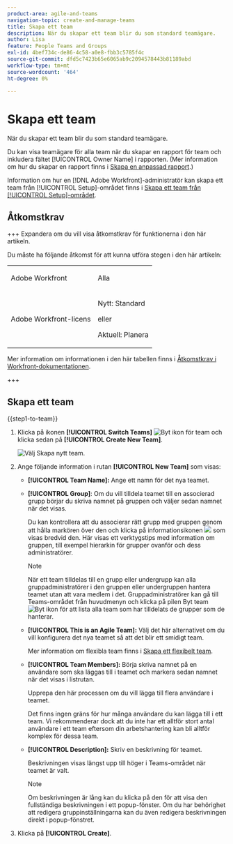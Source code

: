 ```yaml
---
product-area: agile-and-teams
navigation-topic: create-and-manage-teams
title: Skapa ett team
description: När du skapar ett team blir du som standard teamägare.
author: Lisa
feature: People Teams and Groups
exl-id: 4bef734c-de86-4c58-a0e8-fbb3c5785f4c
source-git-commit: dfd5c7423b65e6065ab9c2094578443b81189abd
workflow-type: tm+mt
source-wordcount: '464'
ht-degree: 0%

---
```


# Skapa ett team

När du skapar ett team blir du som standard teamägare.

Du kan visa teamägare för alla team när du skapar en rapport för team och inkludera fältet [!UICONTROL Owner Name] i rapporten. (Mer information om hur du skapar en rapport finns i [Skapa en anpassad rapport](../../reports-and-dashboards/reports/creating-and-managing-reports/create-custom-report.md).)

Information om hur en [!DNL Adobe Workfront]-administratör kan skapa ett team från [!UICONTROL Setup]-området finns i [Skapa ett team från [!UICONTROL Setup]-området](../../administration-and-setup/add-users/create-and-manage-teams/create-a-team-from-setup.md).

## Åtkomstkrav

+++ Expandera om du vill visa åtkomstkrav för funktionerna i den här artikeln.

Du måste ha följande åtkomst för att kunna utföra stegen i den här artikeln:

<table style="table-layout:auto"> 
 <col> 
 <col> 
 <tbody> 
  <tr data-mc-conditions=""> 
   <td role="rowheader"> <p>Adobe Workfront</p> </td> 
   <td>Alla</td> 
  </tr> 
  <tr> 
   <td role="rowheader">Adobe Workfront-licens</td> 
   <td>
   <p>Nytt: Standard</p>
   <p>eller</p>
   <p>Aktuell: Planera</p></td>
  </tr> 
 </tbody> 
</table>

Mer information om informationen i den här tabellen finns i [Åtkomstkrav i Workfront-dokumentationen](/help/quicksilver/administration-and-setup/add-users/access-levels-and-object-permissions/access-level-requirements-in-documentation.md).

+++

## Skapa ett team

{{step1-to-team}}

1. Klicka på ikonen **[!UICONTROL Switch Teams]** ![Byt ikon för team](assets/switch-team-icon.png) och klicka sedan på **[!UICONTROL Create New Team]**.

   ![Välj Skapa nytt team.](assets/create-new-team-350x198.png)

1. Ange följande information i rutan **[!UICONTROL New Team]** som visas:

   * **[!UICONTROL Team Name]:** Ange ett namn för det nya teamet.
   * **[!UICONTROL Group]**: Om du vill tilldela teamet till en associerad grupp börjar du skriva namnet på gruppen och väljer sedan namnet när det visas.

     Du kan kontrollera att du associerar rätt grupp med gruppen genom att hålla markören över den och klicka på informationsikonen ![](assets/info-icon.png) som visas bredvid den. Här visas ett verktygstips med information om gruppen, till exempel hierarkin för grupper ovanför och dess administratörer.

     >[!NOTE]
     >
     >När ett team tilldelas till en grupp eller undergrupp kan alla gruppadministratörer i den gruppen eller undergruppen hantera teamet utan att vara medlem i det. Gruppadministratörer kan gå till Teams-området från huvudmenyn och klicka på pilen Byt team ![Byt ikon](assets/switch-team-icon.png) för att lista alla team som har tilldelats de grupper som de hanterar.

   * **[!UICONTROL This is an Agile Team]:** Välj det här alternativet om du vill konfigurera det nya teamet så att det blir ett smidigt team.

     Mer information om flexibla team finns i [Skapa ett flexibelt team](../../agile/get-started-with-agile-in-workfront/create-an-agile-team.md).

   * **[!UICONTROL Team Members]:** Börja skriva namnet på en användare som ska läggas till i teamet och markera sedan namnet när det visas i listrutan.

     Upprepa den här processen om du vill lägga till flera användare i teamet.

     Det finns ingen gräns för hur många användare du kan lägga till i ett team. Vi rekommenderar dock att du inte har ett alltför stort antal användare i ett team eftersom din arbetshantering kan bli alltför komplex för dessa team.

   * **[!UICONTROL Description]:** Skriv en beskrivning för teamet.

     Beskrivningen visas längst upp till höger i Teams-området när teamet är valt.

     >[!NOTE]
     >
     >Om beskrivningen är lång kan du klicka på den för att visa den fullständiga beskrivningen i ett popup-fönster. Om du har behörighet att redigera gruppinställningarna kan du även redigera beskrivningen direkt i popup-fönstret.

1. Klicka på **[!UICONTROL Create]**.
